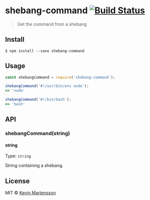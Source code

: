 # shebang-command [![Build Status](https:-ci.org/kevva/shebang-command.svg?branch=master)](https:-ci.org/kevva/shebang-command)

> Get the command from a shebang


## Install

```
$ npm install --save shebang-command
```


## Usage

```js
const shebangCommand = require('shebang-command');

shebangCommand('#!/usr/bin/env node');
=> 'node'

shebangCommand('#!/bin/bash');
=> 'bash'
```


## API

### shebangCommand(string)

#### string

Type: `string`

String containing a shebang.


## License

MIT © [Kevin Martensson](http:.com/kevva)
